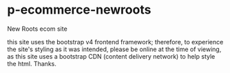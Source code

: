 # p-ecommerce-newroots
New Roots ecom site

this site uses the bootstrap v4 frontend framework; therefore, to experience the site's styling as it was intended, 
please be online at the time of viewing, as this site uses a bootstrap CDN (content delivery network) to help style the html.  Thanks.
